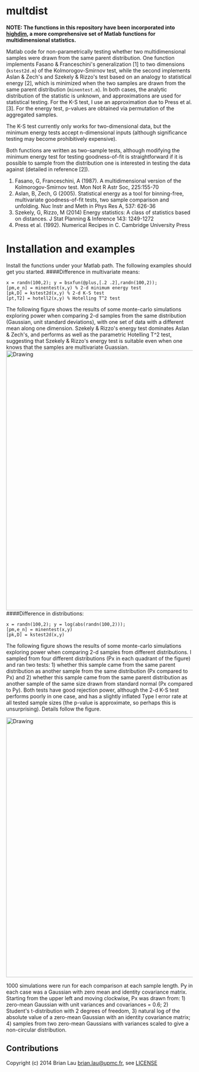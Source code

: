 multdist
========
**NOTE: The functions in this repository have been incorporated into [highdim](https://github.com/brian-lau/highdim), a more comprehensive set of Matlab functions for multidimensional statistics.**

Matlab code for non-parametrically testing whether two multidimensional samples were drawn from the same parent distribution. One function implements Fasano & Franceschini's generalization [1] to two dimensions (`kstest2d.m`) of the Kolmorogov-Smirnov test, while the second implements Aslan & Zech's and Szekely & Rizzo's test based on an analogy to statistical energy [2], which is minimized when the two samples are drawn from the same parent distribution (`minentest.m`). In both cases, the analytic distribution of the statistic is unknown, and approximations are used for statistical testing. For the K-S test, I use an approximation due to Press et al. [3]. For the energy test, p-values are obtained via permutation of the aggregated samples.

The K-S test currently only works for two-dimensional data, but the minimum energy tests accept n-dimensional inputs (although significance testing may become prohibitively expensive).

Both functions are written as two-sample tests, although modifying the minimum energy test for testing goodness-of-fit is straightforward if it is possible to sample from the distribution one is interested in testing the data against (detailed in reference [2]).

1. Fasano, G, Franceschini, A (1987). A multidimensional version of the Kolmorogov-Smirnov test. Mon Not R Astr Soc, 225:155-70
2. Aslan, B, Zech, G (2005). Statistical energy as a tool for binning-free, multivariate goodness-of-fit tests, two sample comparison and unfolding. Nuc Instr and Meth in Phys Res A, 537: 626-36
3. Szekely, G, Rizzo, M (2014) Energy statistics: A class of statistics based on distances. J Stat Planning & Inference 143: 1249-1272
4. Press et al. (1992).  Numerical Recipes in C. Cambridge University Press

Installation and examples
========

Install the functions under your Matlab path. The following examples should get you started.
####Difference in multivariate means:
```
x = randn(100,2); y = bsxfun(@plus,[.2 .2],randn(100,2));
[pm,e_n] = minentest(x,y) % 2-d minimum energy test
[pk,D] = kstest2d(x,y) % 2-d K-S test
[pt,T2] = hotell2(x,y) % Hotelling T^2 test
```
The following figure shows the results of some monte-carlo simulations exploring power when comparing 2-d samples from the same distribution (Gaussian, unit standard deviations), with one set of data with a different mean along one dimension. Szekely & Rizzo's energy test dominates Aslan & Zech's, and performs as well as the parametric Hotelling T^2 test, suggesting that Szekely & Rizzo's energy test is suitable even when one knows that the samples are multivariate Guassian.
<img src="http://www.subcortex.net/research/code/testing-for-differences-in-multidimensional-distributions/statistical-power-comparisons-energy.png" alt="Drawing" style="width: 700px;" />
####Difference in distributions:
```
x = randn(100,2); y = log(abs(randn(100,2)));
[pm,e_n] = minentest(x,y)
[pk,D] = kstest2d(x,y)
```
The following figure shows the results of some monte-carlo simulations exploring power when comparing 2-d samples from different distributions. I sampled from four different distributions (Px in each quadrant of the figure) and ran two tests: 1) whether this sample came from the same parent distribution as another sample from the same distribution (Px compared to Px) and 2) whether this sample came from the same parent distribution as another sample of the same size drawn from standard normal (Px compared to Py). Both tests have good rejection power, although the 2-d K-S test performs poorly in one case, and has a slightly inflated Type I error rate at all tested sample sizes (the p-value is approximate, so perhaps this is unsurprising). Details follow the figure.

<img src="http://www.subcortex.net/research/code/testing-for-differences-in-multidimensional-distributions/statistical-power-comparison-ks-test.png" alt="Drawing" style="width: 700px;" />

1000 simulations were run for each comparison at each sample length. Py in each case was a Gaussian with zero mean and identity covariance matrix. Starting from the upper left and moving clockwise, Px was drawn from: 1) zero-mean Gaussian with unit variances and covariances = 0.6; 2) Student's t-distribution with 2 degrees of freedom, 3) natural log of the absolute value of a zero-mean Gaussian with an identity covariance matrix; 4) samples from two zero-mean Gaussians with variances scaled to give a non-circular distribution.

## Contributions
Copyright (c) 2014 Brian Lau [brian.lau@upmc.fr](mailto:brian.lau@upmc.fr), see [LICENSE](https://github.com/brian-lau/multdist/blob/master/LICENSE)
